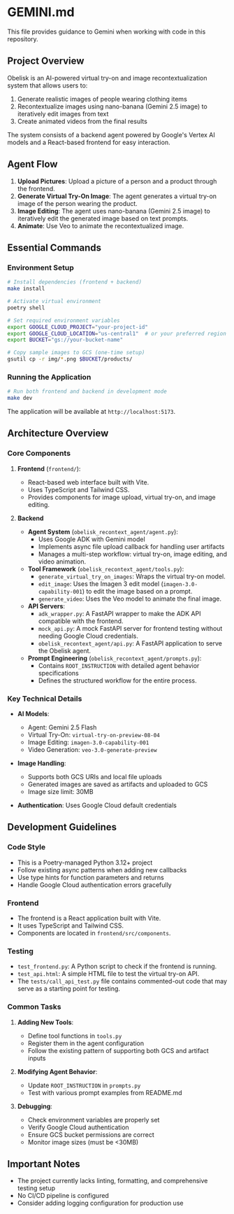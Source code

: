 # GEMINI.md

This file provides guidance to Gemini when working with code in this repository.

## Project Overview

Obelisk is an AI-powered virtual try-on and image recontextualization system that allows users to:
1. Generate realistic images of people wearing clothing items
2. Recontextualize images using nano-banana (Gemini 2.5 image) to iteratively edit images from text
3. Create animated videos from the final results

The system consists of a backend agent powered by Google's Vertex AI models and a React-based frontend for easy interaction.

## Agent Flow
1.  **Upload Pictures**: Upload a picture of a person and a product through the frontend.
2.  **Generate Virtual Try-On Image**: The agent generates a virtual try-on image of the person wearing the product.
3.  **Image Editing**: The agent uses nano-banana (Gemini 2.5 image) to iteratively edit the generated image based on text prompts.
4.  **Animate**: Use Veo to animate the recontextualized image.

## Essential Commands

### Environment Setup
```bash
# Install dependencies (frontend + backend)
make install

# Activate virtual environment
poetry shell

# Set required environment variables
export GOOGLE_CLOUD_PROJECT="your-project-id"
export GOOGLE_CLOUD_LOCATION="us-central1"  # or your preferred region
export BUCKET="gs://your-bucket-name"

# Copy sample images to GCS (one-time setup)
gsutil cp -r img/*.png $BUCKET/products/
```

### Running the Application
```bash
# Run both frontend and backend in development mode
make dev
```

The application will be available at `http://localhost:5173`.

## Architecture Overview

### Core Components

1.  **Frontend** (`frontend/`):
    *   React-based web interface built with Vite.
    *   Uses TypeScript and Tailwind CSS.
    *   Provides components for image upload, virtual try-on, and image editing.

2.  **Backend**
    *   **Agent System** (`obelisk_recontext_agent/agent.py`):
        *   Uses Google ADK with Gemini model
        *   Implements async file upload callback for handling user artifacts
        *   Manages a multi-step workflow: virtual try-on, image editing, and video animation.
    *   **Tool Framework** (`obelisk_recontext_agent/tools.py`):
        *   `generate_virtual_try_on_images`: Wraps the virtual try-on model.
        *   `edit_image`: Uses the Imagen 3 edit model (`imagen-3.0-capability-001`) to edit the image based on a prompt.
        *   `generate_video`: Uses the Veo model to animate the final image.
    *   **API Servers**:
        *   `adk_wrapper.py`: A FastAPI wrapper to make the ADK API compatible with the frontend.
        *   `mock_api.py`: A mock FastAPI server for frontend testing without needing Google Cloud credentials.
        *   `obelisk_recontext_agent/api.py`: A FastAPI application to serve the Obelisk agent.
    *   **Prompt Engineering** (`obelisk_recontext_agent/prompts.py`):
        *   Contains `ROOT_INSTRUCTION` with detailed agent behavior specifications
        *   Defines the structured workflow for the entire process.

### Key Technical Details

- **AI Models**:
  - Agent: Gemini 2.5 Flash
  - Virtual Try-On: `virtual-try-on-preview-08-04`
  - Image Editing: `imagen-3.0-capability-001`
  - Video Generation: `veo-3.0-generate-preview`

- **Image Handling**:
  - Supports both GCS URIs and local file uploads
  - Generated images are saved as artifacts and uploaded to GCS
  - Image size limit: 30MB

- **Authentication**: Uses Google Cloud default credentials

## Development Guidelines

### Code Style
- This is a Poetry-managed Python 3.12+ project
- Follow existing async patterns when adding new callbacks
- Use type hints for function parameters and returns
- Handle Google Cloud authentication errors gracefully

### Frontend
- The frontend is a React application built with Vite.
- It uses TypeScript and Tailwind CSS.
- Components are located in `frontend/src/components`.

### Testing
- `test_frontend.py`: A Python script to check if the frontend is running.
- `test_api.html`: A simple HTML file to test the virtual try-on API.
- The `tests/call_api_test.py` file contains commented-out code that may serve as a starting point for testing.

### Common Tasks

1.  **Adding New Tools**:
    *   Define tool functions in `tools.py`
    *   Register them in the agent configuration
    *   Follow the existing pattern of supporting both GCS and artifact inputs

2.  **Modifying Agent Behavior**:
    *   Update `ROOT_INSTRUCTION` in `prompts.py`
    *   Test with various prompt examples from README.md

3.  **Debugging**:
    *   Check environment variables are properly set
    *   Verify Google Cloud authentication
    *   Ensure GCS bucket permissions are correct
    *   Monitor image sizes (must be <30MB)

## Important Notes

- The project currently lacks linting, formatting, and comprehensive testing setup
- No CI/CD pipeline is configured
- Consider adding logging configuration for production use
